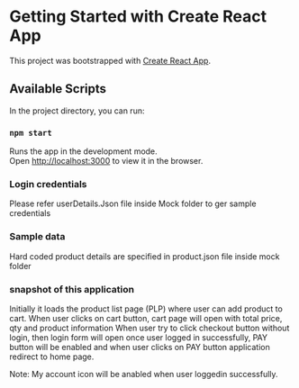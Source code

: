 # Getting Started with Create React App

This project was bootstrapped with [Create React App](https://github.com/facebook/create-react-app).

## Available Scripts

In the project directory, you can run:

### `npm start`

Runs the app in the development mode.\
Open [http://localhost:3000](http://localhost:3000) to view it in the browser.

### Login credentials

Please refer userDetails.Json file inside Mock folder to ger sample credentials

### Sample data

Hard coded product details are specified in product.json file inside mock folder


### snapshot of this application

Initially it loads the product list page (PLP) where user can add product to cart. 
When user clicks on cart button, cart page will open with total price, qty and product information
When user try to click checkout button without login, then  login form will open
once user logged in successfully, PAY button will be enabled and when user clicks on PAY button application redirect to home page.

Note: My account icon will be anabled when user loggedin successfully.